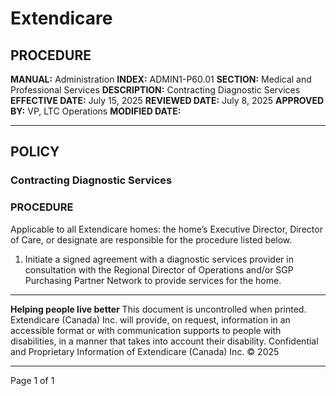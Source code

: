 # Extendicare

## PROCEDURE

**MANUAL:** Administration
**INDEX:** ADMIN1-P60.01
**SECTION:** Medical and Professional Services
**DESCRIPTION:** Contracting Diagnostic Services
**EFFECTIVE DATE:** July 15, 2025
**REVIEWED DATE:** July 8, 2025
**APPROVED BY:** VP, LTC Operations
**MODIFIED DATE:**

----

## POLICY

### Contracting Diagnostic Services

### PROCEDURE

Applicable to all Extendicare homes: the home’s Executive Director, Director of Care, or designate are responsible for the procedure listed below.

1. Initiate a signed agreement with a diagnostic services provider in consultation with the Regional Director of Operations and/or SGP Purchasing Partner Network to provide services for the home.

----

**Helping people live better**
This document is uncontrolled when printed.
Extendicare (Canada) Inc. will provide, on request, information in an accessible format or with communication supports to people with disabilities, in a manner that takes into account their disability. Confidential and Proprietary Information of Extendicare (Canada) Inc. © 2025

----

Page 1 of 1